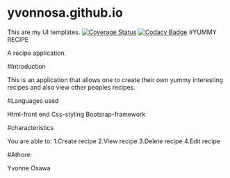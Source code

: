 # yvonnosa.github.io
This are my UI templates.
[![Coverage Status](https://coveralls.io/repos/github/yvonnosa/yvonnosa.github.io/badge.svg?branch=master)](https://coveralls.io/github/yvonnosa/yvonnosa.github.io?branch=master)
[![Codacy Badge](https://api.codacy.com/project/badge/Grade/6b484026378f4c949de042d37efe0cb0)](https://www.codacy.com/app/yvonnosa/yvonnosa.github.io?utm_source=github.com&amp;utm_medium=referral&amp;utm_content=yvonnosa/yvonnosa.github.io&amp;utm_campaign=Badge_Grade)
#YUMMY RECIPE

A recipe application.

#Introduction

This is an application that allows one to create their own yummy interesting recipes and also view other peoples recipes.

#Languages used

Html-front end
Css-styling
Bootsrap-framework

#characteristics

You are able to:
1.Create recipe
2.View recipe
3.Delete recipe
4.Edit recipe

#Athore:

Yvonne Osawa
